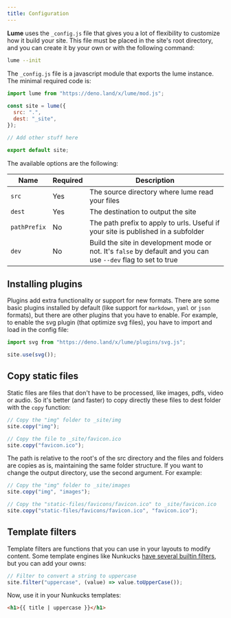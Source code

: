 ```yaml
---
title: Configuration
---
```


**Lume** uses the `_config.js` file that gives you a lot of flexibility to customize how it build your site. This file must be placed in the site's root directory, and you can create it by your own or with the following command:

```sh
lume --init
```

The `_config.js` file is a javascript module that exports the lume instance. The minimal required code is:

```js
import lume from "https://deno.land/x/lume/mod.js";
  
const site = lume({
  src: ".",
  dest: "_site",
});

// Add other stuff here

export default site;
```

The available options are the following:

Name   | Required | Description
-------|----------|------------
`src`  | Yes      | The source directory where lume read your files
`dest` | Yes      | The destination to output the site
`pathPrefix` | No | The path prefix to apply to urls. Useful if your site is published in a subfolder 
`dev`  | No       | Build the site in development mode or not. It's `false` by default and you can use `--dev` flag to set to true

## Installing plugins

Plugins add extra functionality or support for new formats. There are some basic plugins installed by default (like support for `markdown`, `yaml` or `json` formats), but there are other plugins that you have to enable. For example, to enable the svg plugin (that optimize svg files), you have to import and load in the config file:

```js
import svg from "https://deno.land/x/lume/plugins/svg.js";

site.use(svg());
```

## Copy static files

Static files are files that don't have to be processed, like images, pdfs, video or audio. So it's better (and faster) to copy directly these files to dest folder with the `copy` function:

```js
// Copy the "img" folder to _site/img
site.copy("img");

// Copy the file to _site/favicon.ico
site.copy("favicon.ico");
```

The path is relative to the root's of the src directory and the files and folders are copies as is, maintaining the same folder structure. If you want to change the output directory, use the second argument. For example:

```js
// Copy the "img" folder to _site/images
site.copy("img", "images");

// Copy the "static-files/favicons/favicon.ico" to _site/favicon.ico
site.copy("static-files/favicons/favicon.ico", "favicon.ico");
```

## Template filters

Template filters are functions that you can use in your layouts to modify content. Some template engines like Nunkucks [have several builtin filters](https://mozilla.github.io/nunjucks/templating.html#builtin-filters), but you can add your owns:

```js
// Filter to convert a string to uppercase
site.filter("uppercase", (value) => value.toUpperCase());
```

Now, use it in your Nunkucks templates:

```html
<h1>{{ title | uppercase }}</h1>
```
